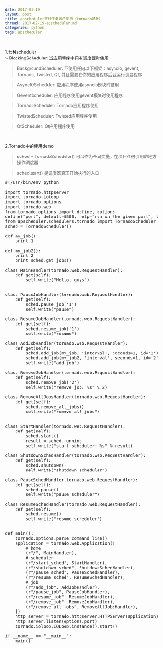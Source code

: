 ```yaml
---
date: 2017-02-19
layout: post
title: apscheduler定时任务器的使用（tornado场景）
thread: 2017-02-19-apscheduler.md
categories: python
tags: apscheduler
---
```


</br>
1.七种scheduler
</br>
> BlockingScheduler: 当应用程序中只有调度器时使用

> BackgroundScheduler: 不使用任何以下框架：asyncio, gevent, Tornado, Twisted, Qt, 并且需要在你的应用程序后台运行调度程序

> AsyncIOScheduler: 应用程序使用asyncio模块时使用

> GeventScheduler: 应用程序使用gevent模块时使用程序

> TornadoScheduler: Tornado应用程序使用

> TwistedScheduler: Twisted应用程序使用

> QtScheduler: Qt应用程序使用
</br>

2.Tornado中的使用demo
</br>
> sched = TornadoScheduler() 可以作为全局变量，在项目任何引用的地方操作调度器

> sched.start() 是调度器真正开始执行的入口
<pre>
#!/usr/bin/env python

import tornado.httpserver
import tornado.ioloop
import tornado.options
import tornado.web
from tornado.options import define, options
define("port", default=8888, help="run on the given port", type=int)
from apscheduler.schedulers.tornado import TornadoScheduler
sched = TornadoScheduler()

def my_job():
    print 1

def my_job2():
    print 2
    print sched.get_jobs()

class MainHandler(tornado.web.RequestHandler):
    def get(self):
        self.write("Hello, guys")


class PauseJobHandler(tornado.web.RequestHandler):
    def get(self):
        sched.pause_job('1')
        self.write("pause")

class ResumeJobHandler(tornado.web.RequestHandler):
    def get(self):
        sched.resume_job('1')
        self.write("resume")

class AddJobHandler(tornado.web.RequestHandler):
    def get(self):
        sched.add_job(my_job, 'interval', seconds=1, id='1')
        sched.add_job(my_job2, 'interval', seconds=1, id='2')
        self.write("add job")

class RemoveJobHandler(tornado.web.RequestHandler):
    def get(self):
        sched.remove_job('2')
        self.write("remove job: %s" % 2)

class RemoveAllJobsHandler(tornado.web.RequestHandler):
    def get(self):
        sched.remove_all_jobs()
        self.write("remove all jobs")


class StartHandler(tornado.web.RequestHandler):
    def get(self):
        sched.start()
        result = sched.running
        self.write("start scheduler: %s" % result)

class ShutdownSchedHandler(tornado.web.RequestHandler):
    def get(self):
        sched.shutdown()
        self.write("shutdown scheduler")

class PauseSchedHandler(tornado.web.RequestHandler):
    def get(self):
        sched.pause()
        self.write("pause scheduler")

class ResumeSchedHandler(tornado.web.RequestHandler):
    def get(self):
        sched.resume()
        self.write("resume scheduler")


def main():
    tornado.options.parse_command_line()
    application = tornado.web.Application([
        # home
        (r"/", MainHandler),
        # scheduler
        (r"/start_sched", StartHandler),
        (r"/shutdown_sched", ShutdownSchedHandler),
        (r"/pause_sched", PauseSchedHandler),
        (r"/resume_sched", ResumeSchedHandler),
        # job
        (r"/add_job", AddJobHandler),
        (r"/pause_job", PauseJobHandler),
        (r"/resume_job", ResumeJobHandler),
        (r"/remove_job", RemoveJobHandler),
        (r"/remove_all_jobs", RemoveAllJobsHandler),
    ])
    http_server = tornado.httpserver.HTTPServer(application)
    http_server.listen(options.port)
    tornado.ioloop.IOLoop.instance().start()

if __name__ == "__main__":
    main()

</pre>

